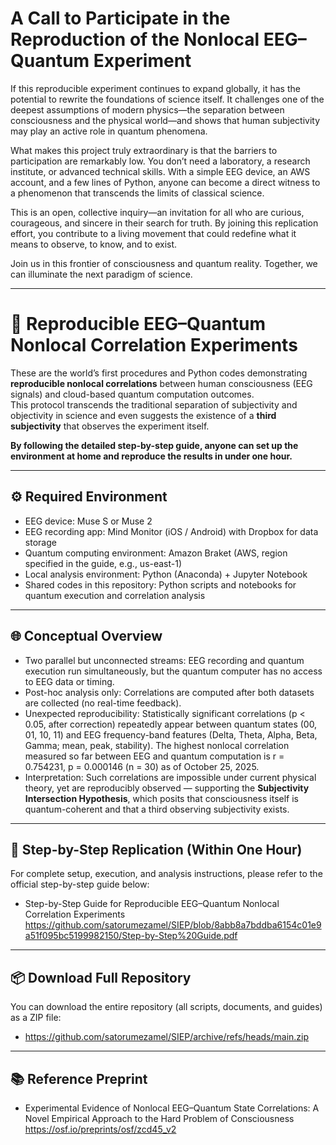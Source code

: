 # A Call to Participate in the Reproduction of the Nonlocal EEG–Quantum Experiment

If this reproducible experiment continues to expand globally, it has the potential to rewrite the foundations of science itself.
It challenges one of the deepest assumptions of modern physics—the separation between consciousness and the physical world—and shows that human subjectivity may play an active role in quantum phenomena.

What makes this project truly extraordinary is that the barriers to participation are remarkably low.
You don’t need a laboratory, a research institute, or advanced technical skills.
With a simple EEG device, an AWS account, and a few lines of Python, anyone can become a direct witness to a phenomenon that transcends the limits of classical science.

This is an open, collective inquiry—an invitation for all who are curious, courageous, and sincere in their search for truth.
By joining this replication effort, you contribute to a living movement that could redefine what it means to observe, to know, and to exist.

Join us in this frontier of consciousness and quantum reality.
Together, we can illuminate the next paradigm of science.

---


# 🧠 Reproducible EEG–Quantum Nonlocal Correlation Experiments

These are the world’s first procedures and Python codes demonstrating **reproducible nonlocal correlations** between human consciousness (EEG signals) and cloud-based quantum computation outcomes.  
This protocol transcends the traditional separation of subjectivity and objectivity in science and even suggests the existence of a **third subjectivity** that observes the experiment itself.

**By following the detailed step-by-step guide, anyone can set up the environment at home and reproduce the results in under one hour.**


---

## ⚙️ Required Environment

- EEG device: Muse S or Muse 2  
- EEG recording app: Mind Monitor (iOS / Android) with Dropbox for data storage  
- Quantum computing environment: Amazon Braket (AWS, region specified in the guide, e.g., us-east-1)  
- Local analysis environment: Python (Anaconda) + Jupyter Notebook  
- Shared codes in this repository: Python scripts and notebooks for quantum execution and correlation analysis  

---

## 🌐 Conceptual Overview

- Two parallel but unconnected streams: EEG recording and quantum execution run simultaneously, but the quantum computer has no access to EEG data or timing.  
- Post-hoc analysis only: Correlations are computed after both datasets are collected (no real-time feedback).  
- Unexpected reproducibility: Statistically significant correlations (p < 0.05, after correction) repeatedly appear between quantum states (00, 01, 10, 11) and EEG frequency-band features (Delta, Theta, Alpha, Beta, Gamma; mean, peak, stability). The highest nonlocal correlation measured so far between EEG and quantum computation is r = 0.754231, p = 0.000146 (n = 30) as of October 25, 2025.
- Interpretation: Such correlations are impossible under current physical theory, yet are reproducibly observed — supporting the **Subjectivity Intersection Hypothesis**, which posits that consciousness itself is quantum-coherent and that a third observing subjectivity exists.  

---

## 📘 Step-by-Step Replication (Within One Hour)

For complete setup, execution, and analysis instructions, please refer to the official step-by-step guide below:  

- Step-by-Step Guide for Reproducible EEG–Quantum Nonlocal Correlation Experiments  
  https://github.com/satorumezamel/SIEP/blob/8abb8a7bddba6154c01e9a51f095bc5199982150/Step-by-Step%20Guide.pdf  

---

## 📦 Download Full Repository

You can download the entire repository (all scripts, documents, and guides) as a ZIP file:  

- https://github.com/satorumezamel/SIEP/archive/refs/heads/main.zip  

---

## 📚 Reference Preprint

- Experimental Evidence of Nonlocal EEG–Quantum State Correlations: A Novel Empirical Approach to the Hard Problem of Consciousness  
  https://osf.io/preprints/osf/zcd45_v2  
